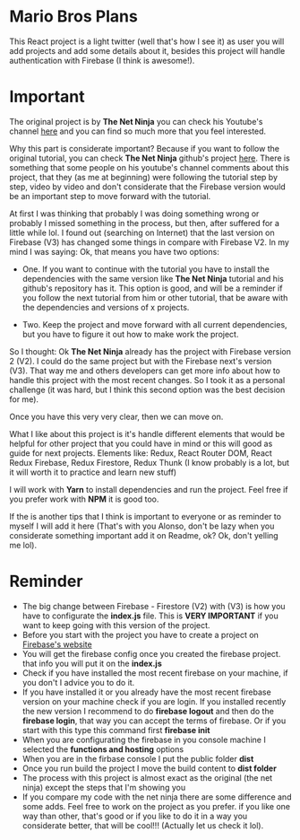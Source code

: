 # Mario Bros Plans

This React project is a light twitter (well that's how I see it) as user you will add projects and add some details about it, besides this project will handle authentication with Firebase (I think is awesome!).

# Important

The original project is by **The Net Ninja** you can check his Youtube's channel [here](https://www.youtube.com/channel/UCW5YeuERMmlnqo4oq8vwUpg) and you can find so much more that you feel interested.

Why this part is considerate important? Because if you want to follow the original tutorial, you can check **The Net Ninja** github's project [here](https://github.com/iamshaunjp/React-Redux-Firebase-App). There is something that some people on his youtube's channel comments about this project, that they (as me at beginning) were following the tutorial step by step, video by video and don't considerate that the Firebase version would be an important step to move forward with the tutorial.

At first I was thinking that probably I was doing something wrong or probably I missed something in the process, but then, after suffered for a little while lol. I found out (searching on Internet) that the last version on Firebase (V3) has changed some things in compare with Firebase V2. In my mind I was saying: Ok, that means you have two options:

- One. If you want to continue with the tutorial you have to install the dependencies with the same version like **The Net Ninja** tutorial and his github's repository has it. This option is good, and will be a reminder if you follow the next tutorial from him or other tutorial, that be aware with the dependencies and versions of x projects.

- Two. Keep the project and move forward with all current dependencies, but you have to figure it out how to make work the project.

So I thought: Ok **The Net Ninja** already has the project with Firebase version 2 (V2). I could do the same project but with the Firebase next's version (V3). That way me and others developers can get more info about how to handle this project with the most recent changes. So I took it as a personal challenge (it was hard, but I think this second option was the best decision for me).

Once you have this very very clear, then we can move on.

What I like about this project is it's handle different elements that would be helpful for other project that you could have in mind or this will good as guide for next projects. Elements like: Redux, React Router DOM, React Redux Firebase, Redux Firestore, Redux Thunk (I know probably is a lot, but it will worth it to practice and learn new stuff)

I will work with **Yarn** to install dependencies and run the project. Feel free if you prefer work with **NPM** it is good too.

If the is another tips that I think is important to everyone or as reminder to myself I will add it here (That's with you Alonso, don't be lazy when you considerate something important add it on Readme, ok? Ok, don't yelling me lol).

# Reminder

- The big change between Firebase - Firestore (V2) with (V3) is how you have to configurate the **index.js** file. This is **VERY IMPORTANT** if you want to keep going with this version of the project.
- Before you start with the project you have to create a project on [Firebase's website](https://console.firebase.google.com/)
- You will get the firebase config once you created the firebase project. that info you will put it on the **index.js**
- Check if you have installed the most recent firebase on your machine, if you don't I advice you to do it.
- If you have installed it or you already have the most recent firebase version on your machine check if you are login. If you installed recently the new version I recommend to do **firebase logout** and then do the **firebase login**, that way you can accept the terms of firebase. Or if you start with this type this command first **firebase init**
- When you are configurating the firebase in you console machine I selected the **functions and hosting** options
- When you are in the firbase console I put the public folder **dist**
- Once you run build the project I move the build content to **dist folder**
- The process with this project is almost exact as the original (the net ninja) except the steps that I'm showing you
- If you compare my code with the net ninja there are some difference and some adds. Feel free to work on the project as you prefer. if you like one way than other, that's good or if you like to do it in a way you considerate better, that will be cool!!! (Actually let us check it lol).

